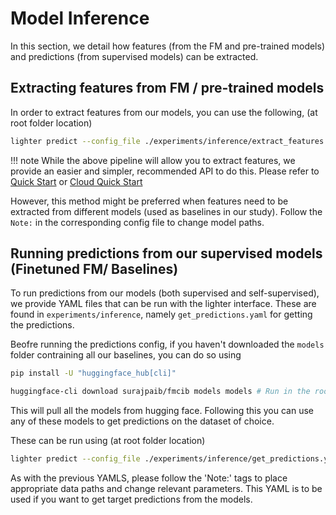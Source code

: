 # Model Inference

In this section, we detail how features (from the FM and pre-trained models) and predictions (from supervised models) can be extracted. 

## Extracting features from FM / pre-trained models

In order to extract features from our models, you can use the following, (at root folder location)
```bash
lighter predict --config_file ./experiments/inference/extract_features.yaml
```

!!! note
     While the above pipeline will allow you to extract features, we provide an easier and simpler, recommended API to do this. Please refer to [Quick Start](../getting-started/quick-start.md) or [Cloud Quick Start](../getting-started/cloud-quick-start.md)

However, this method might be preferred when features need to be extracted from different models (used as baselines in our study). Follow the `Note:` in the corresponding config file to change model paths. 

## Running predictions from our supervised models (Finetuned FM/ Baselines)


To run predictions from our models (both supervised and self-supervised), we provide YAML files that can be run with the lighter interface. These are found in `experiments/inference`, namely `get_predictions.yaml` for getting the predictions. 

Beofre running the predictions config, if you haven't downloaded the `models` folder contraining all our baselines, you can do so using 

```bash
pip install -U "huggingface_hub[cli]"

huggingface-cli download surajpaib/fmcib models models # Run in the root of the repo

```

This will pull all the models from hugging face. Following this you can use any of these models to get predictions on the dataset of choice. 

These can be run using (at root folder location)

```bash
lighter predict --config_file ./experiments/inference/get_predictions.yaml
```
As with the previous YAMLS, please follow the 'Note:' tags to place appropriate data paths and change relevant parameters. This YAML is to be used if you want to get target predictions from the models.

